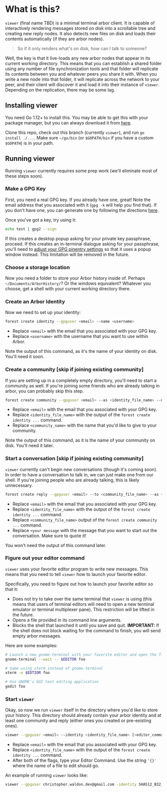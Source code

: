 # What is this?

`viewer` (final name TBD) is a minimal terminal arbor client. It is capable of interactively rendering messages stored on disk into a scrollable tree and creating new reply nodes. It also detects new files on disk and loads their contents automatically (if they are arbor nodes).

> So if it only renders what's on disk, how can I talk to someone?

Well, the key is that it live-loads any new arbor nodes that appear in its current working directory. This means that you can establish a shared folder using any number of file synchronization tools and that folder will replicate its contents between you and whatever peers you share it with. When you write a new node into that folder, it will replicate across the network to your peer, and their client will discover it and load it into their instance of `viewer`. Depending on the replication, there may be some lag.

## Installing viewer

You need Go 1.12+ to install this. You may be able to get this with your package manager, but you can always download it from [here](https://golang.org/dl/).

Clone this repo, check out this branch (currently `viewer`), and run `go install ./...`. Make sure `~/go/bin` (or `$GOPATH/bin` if you have a custom `$GOPATH`) is in your path.

## Running viewer

Running `viewer` currently requires some prep work (we'll eliminate most of these steps soon).

### Make a GPG Key

First, you need a real GPG key. If you already have one, great! Note the email address that you associated with it (`gpg -k` will help you find that). If you don't have one, you can generate one by following the directions [here](https://wiki.archlinux.org/index.php/GnuPG#Create_a_key_pair).

Once you've got a key, try using it:

```bash
echo test | gpg2 --sign
```

If this creates a desktop popup asking for your private key passphrase, proceed. If this creates an in-terminal dialogue asking for your passphrase, you'll need to [adjust your GPG pinentry settings](https://wiki.archlinux.org/index.php/GnuPG#pinentry) so that it uses a popup window instead. This limitation will be removed in the future.

### Choose a storage location

Now you need a folder to store your Arbor history inside of. Perhaps `~/Documents/ArborHistory/`? Or the windows equivalent? Whatever you choose, get a shell with your current working directory there.

### Create an Arbor Identity

Now we need to set up your identity:

```bash
forest create identity --gpguser <email> --name <username>
```

- Replace `<email>` with the email that you associated with your GPG key.
- Replace `<username>` with the username that you want to use within Arbor.
 
Note the output of this command, as it's the name of your identity on disk. You'll need it soon.

### Create a community [skip if joining existing community]

If you are setting up in a completely empty directory, you'll need to start a community as well. If you're joining some friends who are already talking in arbor, you can probably skip this step.

```bash
forest create community --gpguser <email> --as <identity_file_name> --name <community_name>
```

- Replace `<email>` with the email that you associated with your GPG key.
- Replace `<identity_file_name>` with the output of the `forest create identity ...` command.
- Replace `<community_name>` with the name that you'd like to give to your community.
 
Note the output of this command, as it is the name of your community on disk. You'll need it later.

### Start a conversation [skip if joining existing community]

`viewer` currently can't begin new conversations (though it's coming soon). In order to have a conversation to talk in, we can just make one from our shell. If you're joining people who are already talking, this is likely unnecessary.

```bash
forest create reply --gpguser <email> --to <community_file_name> --as <identity_file_name> --content "<your message>"
```

- Replace `<email>` with the email that you associated with your GPG key.
- Replace `<identity_file_name>` with the output of the `forest create identity ...` command.
- Replace `<community_file_name>` output of the `forest create community ...` command.
- Replace `<your message` with the message that you want to start out the conversation. Make sure to quote it!

You won't need the output of this command later.

### Figure out your editor command

`viewer` uses your favorite editor program to write new messages. This means that you need to tell `viewer` how to launch your favorite editor.

Specifically, you need to figure out how to launch your favorite editor so that it:

- Does not try to take over the same terminal that `viewer` is using (this means that users of terminal editors will need to open a new terminal emulator or terminal multiplexer pane). This restriction will be lifted in the future.
- Opens a file provided in its command line arguments.
- Blocks the shell that launched it until you save and quit. **IMPORTANT:** If the shell does not block waiting for the command to finish, you will send empty arbor messages.

Here are some examples:

```bash
# Launch a new gnome-terminal with your favorite editor and open the file foo
gnome-terminal --wait -- $EDITOR foo

# Same using xterm instead of gnome-terminal
xterm -e $EDTIOR foo

# Use GNOME's GUI text editing application
gedit foo
```

### Start `viewer`

Okay, so now we run `viewer` itself in the directory where you'd like to store your history. This directory should already contain your arbor identity and at least one community and reply (either ones you created or pre-existing ones).

```bash
viewer --gpguser <email> --identity <identity_file_name> [<editor_command> [<editor_command_options>]+]
```

- Replace `<email>` with the email that you associated with your GPG key.
- Replace `<identity_file_name>` with the output of the `forest create identity ...` command.
- After both of the flags, type your Editor Command. Use the string `'{}'` where the name of a file to edit should go.

An example of running `viewer` looks like:

```bash
viewer --gpguser christopher.waldon.dev@gmail.com -identity SHA512_B32__j1Yj6FOUefHJDI30C-fg5pjW2XkXoQ09BWbMox597pE gnome-terminal --wait -- kak '{}'
```
